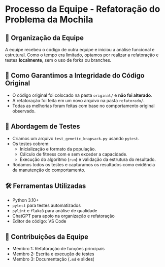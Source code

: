 # Processo da Equipe - Refatoração do Problema da Mochila

## 🧠 Organização da Equipe

A equipe recebeu o código de outra equipe e iniciou a análise funcional e estrutural. Como o tempo era limitado, optamos por realizar a refatoração e testes **localmente**, sem o uso de forks ou branches.

## 🔄 Como Garantimos a Integridade do Código Original

- O código original foi colocado na pasta `original/` e **não foi alterado**.
- A refatoração foi feita em um novo arquivo na pasta `refatorado/`.
- Todas as melhorias foram feitas com base no comportamento original observado.

## 🧪 Abordagem de Testes

- Criamos um arquivo `test_genetic_knapsack.py` usando `pytest`.
- Os testes cobrem:
  - Inicialização e formato da população.
  - Cálculo de fitness com e sem exceder a capacidade.
  - Execução do algoritmo (`run`) e validação da estrutura do resultado.
- Rodamos todos os testes e capturamos os resultados como evidência da manutenção do comportamento.

## 🛠 Ferramentas Utilizadas

- Python 3.10+
- `pytest` para testes automatizados
- `pylint` e `flake8` para análise de qualidade
- ChatGPT para apoio na organização e refatoração
- Editor de código: VS Code

## 👥 Contribuições da Equipe

- Membro 1: Refatoração de funções principais
- Membro 2: Escrita e execução de testes
- Membro 3: Documentação (`.md` e slides)



